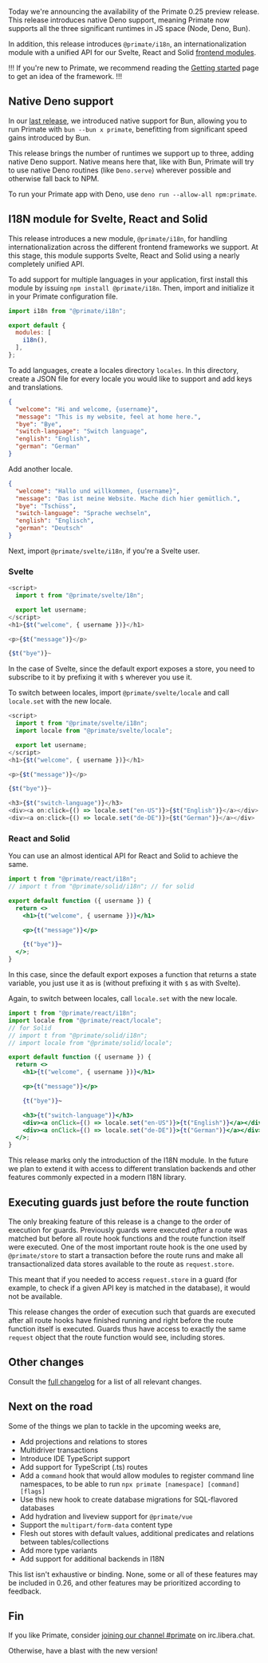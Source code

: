 Today we're announcing the availability of the Primate 0.25 preview release.
This release introduces native Deno support, meaning Primate now supports all
the three significant runtimes in JS space (Node, Deno, Bun).

In addition, this release introduces `@primate/i18n`, an internationalization
module with a unified API for our Svelte, React and Solid [frontend modules].

!!!
If you're new to Primate, we recommend reading the [Getting started] page to
get an idea of the framework.
!!!

## Native Deno support

In our [last release], we introduced native support for Bun, allowing you to
run Primate with `bun --bun x primate`, benefitting from significant speed
gains introduced by Bun.

This release brings the number of runtimes we support up to three, adding native
Deno support. Native means here that, like with Bun, Primate will try to use
native Deno routines (like `Deno.serve`) wherever possible and otherwise fall
back to NPM.

To run your Primate app with Deno, use `deno run --allow-all npm:primate`.

## I18N module for Svelte, React and Solid

This release introduces a new module, `@primate/i18n`, for handling
internationalization across the different frontend frameworks we support. At
this stage, this module supports Svelte, React and Solid using a nearly
completely unified API.

To add support for multiple languages in your application, first install this
module by issuing `npm install @primate/i18n`. Then, import and initialize it
in your Primate configuration file.

```js caption=primate.config.js
import i18n from "@primate/i18n";

export default {
  modules: [
    i18n(),
  ],
};
```

To add languages, create a locales directory `locales`. In this directory,
create a JSON file for every locale you would like to support and add keys and
translations.

```json caption=locales/en-US.js
{
  "welcome": "Hi and welcome, {username}",
  "message": "This is my website, feel at home here.",
  "bye": "Bye",
  "switch-language": "Switch language",
  "english": "English",
  "german": "German"
}
```

Add another locale.

```json caption=locales/de-DE.js
{
  "welcome": "Hallo und willkommen, {username}",
  "message": "Das ist meine Website. Mache dich hier gemütlich.",
  "bye": "Tschüss",
  "switch-language": "Sprache wechseln",
  "english": "Englisch",
  "german": "Deutsch"
}
```

Next, import `@primate/svelte/i18n`, if you're a Svelte user.

### Svelte

```js caption=components/Home.svelte
<script>
  import t from "@primate/svelte/18n";

  export let username;
</script>
<h1>{$t("welcome", { username })}</h1>

<p>{$t("message")}</p>

{$t("bye")}~
```

In the case of Svelte, since the default export exposes a store, you need to
subscribe to it by prefixing it with `$` wherever you use it.

To switch between locales, import `@primate/svelte/locale` and call
`locale.set` with the new locale.

```js caption=components/Home.svelte
<script>
  import t from "@primate/svelte/i18n";
  import locale from "@primate/svelte/locale";

  export let username;
</script>
<h1>{$t("welcome", { username })}</h1>

<p>{$t("message")}</p>

{$t("bye")}~

<h3>{$t("switch-language")}</h3>
<div><a on:click={() => locale.set("en-US")}>{$t("English")}</a></div>
<div><a on:click={() => locale.set("de-DE")}>{$t("German")}</a></div>
```

### React and Solid

You can use an almost identical API for React and Solid to achieve the same.

```jsx caption=components/Home.jsx
import t from "@primate/react/i18n";
// import t from "@primate/solid/i18n"; // for solid

export default function ({ username }) {
  return <>
    <h1>{t("welcome", { username })}</h1>

    <p>{t("message")}</p>

    {t("bye")}~
  </>;
}
```

In this case, since the default export exposes a function that returns a state
variable, you just use it as is (without prefixing it with `$` as with Svelte).

Again, to switch between locales, call `locale.set` with the new locale.

```jsx
import t from "@primate/react/i18n";
import locale from "@primate/react/locale";
// for Solid
// import t from "@primate/solid/i18n";
// import locale from "@primate/solid/locale";

export default function ({ username }) {
  return <>
    <h1>{t("welcome", { username })}</h1>

    <p>{t("message")}</p>

    {t("bye")}~

    <h3>{t("switch-language")}</h3>
    <div><a onClick={() => locale.set("en-US")}>{t("English")}</a></div>
    <div><a onClick={() => locale.set("de-DE")}>{t("German")}</a></div>
  </>;
}
```

This release marks only the introduction of the I18N module. In the future we
plan to extend it with access to different translation backends and other
features commonly expected in a modern I18N library.

## Executing guards just before the route function

The only breaking feature of this release is a change to the order of execution
for guards. Previously guards were executed *after* a route was matched but
before all route hook functions and the route function itself were executed.
One of the most important route hook is the one used by `@primate/store` to
start a transaction before the route runs and make all
transactionalized data stores available to the route as `request.store`.

This meant that if you needed to access `request.store` in a guard (for
example, to check if a given API key is matched in the database), it would not
be available.

This release changes the order of execution such that guards are executed after
all route hooks have finished running and right before the route function
itself is executed. Guards thus have access to exactly the same `request`
object that the route function would see, including stores.

## Other changes

Consult the [full changelog][changelog] for a list of all relevant changes.

## Next on the road

Some of the things we plan to tackle in the upcoming weeks are,

* Add projections and relations to stores
* Multidriver transactions
* Introduce IDE TypeScript support
* Add support for TypeScript (.ts) routes
* Add a `command` hook that would allow modules to register command line
  namespaces, to be able to run `npx primate [namespace] [command] [flags]`
* Use this new hook to create database migrations for SQL-flavored databases
* Add hydration and liveview support for `@primate/vue`
* Support the `multipart/form-data` content type
* Flesh out stores with default values, additional predicates and relations
  between tables/collections
* Add more type variants
* Add support for additional backends in I18N

This list isn't exhaustive or binding. None, some or all of these features may
be included in 0.26, and other features may be prioritized according to
feedback.

## Fin

If you like Primate, consider [joining our channel #primate][irc] on
irc.libera.chat.

Otherwise, have a blast with the new version!

[Getting started]: /guide/getting-started
[frontend modules]: /modules/frontend
[irc]: https://web.libera.chat#primate
[last release]: https://primate.run/blog/release-024
[changelog]: https://github.com/primate-run/primate/releases/tag/0.25.0

